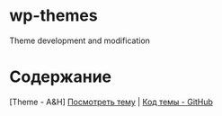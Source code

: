 # wp-themes
Theme development and modification

# Содержание

[Theme - A&H]
[Посмотреть тему](https://ah.webcomplete.io/) | [Код темы - GitHub](https://github.com/DmitriyChiroky/wp-themes/tree/main/ah_theme)
